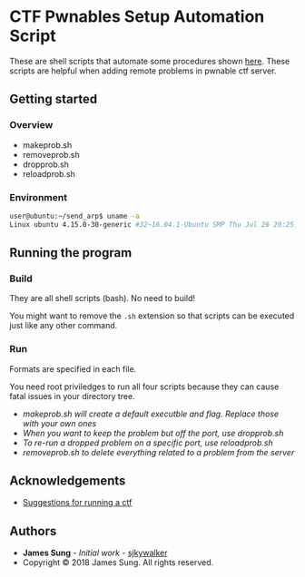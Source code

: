 # CTF Pwnables Setup Automation Script

These are shell scripts that automate some procedures shown [here](https://github.com/pwning/docs/blob/master/suggestions-for-running-a-ctf.markdown). These scripts are helpful when adding remote problems in pwnable ctf server.

## Getting started

### Overview

* makeprob.sh
* removeprob.sh
* dropprob.sh
* reloadprob.sh

### Environment

```bash
user@ubuntu:~/send_arp$ uname -a
Linux ubuntu 4.15.0-30-generic #32~16.04.1-Ubuntu SMP Thu Jul 26 20:25:39 UTC 2018 x86_64 x86_64 x86_64 GNU/Linux
```

## Running the program

### Build

They are all shell scripts (bash). No need to build!

You might want to remove the `.sh` extension so that scripts can be executed just like any other command.

### Run

Formats are specified in each file.

You need root priviledges to run all four scripts because they can cause fatal issues in your directory tree.

* *makeprob.sh will create a default executble and flag. Replace those with your own ones*
* *When you want to keep the problem but off the port, use dropprob.sh*
* *To re-run a dropped problem on a specific port, use reloadprob.sh*
* *removeprob.sh to delete everything related to a problem from the server* 

## Acknowledgements

* [Suggestions for running a ctf](https://github.com/pwning/docs/blob/master/suggestions-for-running-a-ctf.markdown)

## Authors

* **James Sung** - *Initial work* - [sjkywalker](https://github.com/sjkywalker)
* Copyright © 2018 James Sung. All rights reserved.
